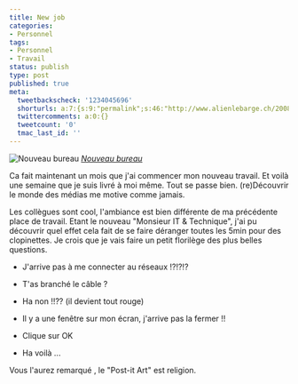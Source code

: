 ```yaml
---
title: New job
categories:
- Personnel
tags:
- Personnel
- Travail
status: publish
type: post
published: true
meta:
  tweetbackscheck: '1234045696'
  shorturls: a:7:{s:9:"permalink";s:46:"http://www.alienlebarge.ch/2008/03/08/new-job/";s:7:"tinyurl";s:25:"http://tinyurl.com/ary3nk";s:4:"isgd";s:17:"http://is.gd/isYz";s:5:"bitly";s:18:"http://bit.ly/UGkd";s:5:"snipr";s:22:"http://snipr.com/bcdlf";s:5:"snurl";s:22:"http://snurl.com/bcdlf";s:7:"snipurl";s:24:"http://snipurl.com/bcdlf";}
  twittercomments: a:0:{}
  tweetcount: '0'
  tmac_last_id: ''
---
```

 <img src="http://farm3.static.flickr.com/2089/2313333977_085582e7e4.jpg" alt="Nouveau bureau" />
<em><a href="http://www.flickr.com/photos/alienlebarge/2313333977/" title="photo sharing">Nouveau bureau</a></em>

Ca fait maintenant un mois que j'ai commencer mon nouveau travail. Et voilà une semaine que je suis livré à moi même. Tout se passe bien. (re)Découvrir le monde des médias me motive comme jamais.

<!--more-->

Les collègues sont cool, l'ambiance est bien différente de ma précédente place de travail. Etant le nouveau "Monsieur IT &amp; Technique", j'ai pu découvrir quel effet cela fait de se faire déranger toutes les 5min pour des clopinettes. Je crois que je vais faire un petit florilège des plus belles questions.

- J'arrive pas à me connecter au réseaux !?!?!?
- T'as branché le câble ?
- Ha non !!?? (il devient tout rouge)

- Il y a une fenêtre sur mon écran, j'arrive pas la fermer !!
- Clique sur OK
- Ha voilà ...

Vous l'aurez remarqué , le "Post-it Art" est religion.
